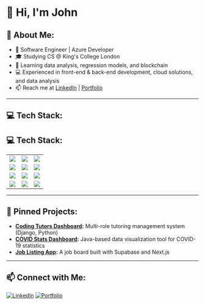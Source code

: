 <h1>💫 Hi, I'm John</h1>

## 🚀 About Me:
- 🏢 Software Engineer | Azure Developer
- 🎓 Studying CS @ King's College London
- 🌱 Learning data analysis, regression models, and blockchain
- 💻 Experienced in front-end & back-end development, cloud solutions, and data analysis
- 📫 Reach me at [LinkedIn](https://linkedin.com/in/paul-san-diego/) | [Portfolio](https://jd-paul.github.io/)

---

## 💻 Tech Stack:
## 💻 Tech Stack:
<table>
  <tr>
    <td><img src="https://img.shields.io/badge/-Python-3776AB?style=for-the-badge&logo=python&logoColor=white"></td>
    <td><img src="https://img.shields.io/badge/-Java-007396?style=for-the-badge&logo=java&logoColor=white"></td>
    <td><img src="https://img.shields.io/badge/-C++-00599C?style=for-the-badge&logo=c%2B%2B&logoColor=white"></td>
  </tr>
  <tr>
    <td><img src="https://img.shields.io/badge/-React-61DAFB?style=for-the-badge&logo=react&logoColor=black"></td>
    <td><img src="https://img.shields.io/badge/-Docker-2496ED?style=for-the-badge&logo=docker&logoColor=white"></td>
    <td><img src="https://img.shields.io/badge/-MySQL-4479A1?style=for-the-badge&logo=mysql&logoColor=white"></td>
  </tr>
  <tr>
    <td><img src="https://img.shields.io/badge/-Azure-0078D4?style=for-the-badge&logo=microsoft-azure&logoColor=white"></td>
    <td><img src="https://img.shields.io/badge/-GitHub-181717?style=for-the-badge&logo=github&logoColor=white"></td>
    <td><img src="https://img.shields.io/badge/-NumPy-013243?style=for-the-badge&logo=numpy&logoColor=white"></td>
  </tr>
  <tr>
    <td><img src="https://img.shields.io/badge/-Apache%20Commons%20Math-D22128?style=for-the-badge&logo=apache&logoColor=white"></td>
    <td><img src="https://img.shields.io/badge/-PostgreSQL-336791?style=for-the-badge&logo=postgresql&logoColor=white"></td>
    <td><img src="https://img.shields.io/badge/-Supabase-3ECF8E?style=for-the-badge&logo=supabase&logoColor=white"></td>
  </tr>
</table>



---

## 📌 Pinned Projects:
- **[Coding Tutors Dashboard](https://jpaul.pythonanywhere.com/):** Multi-role tutoring management system (Django, Python)
- **[COVID Stats Dashboard](https://github.com/jd-paul/covid-dashboard):** Java-based data visualization tool for COVID-19 statistics
- **[Job Listing App](https://github.com/jd-paul/job-listing):** A job board built with Supabase and Next.js

---

## 📫 Connect with Me:
[![LinkedIn](https://img.shields.io/badge/-LinkedIn-0A66C2?style=flat&logo=linkedin&logoColor=white)](https://linkedin.com/in/paul-san-diego/)
[![Portfolio](https://img.shields.io/badge/-Portfolio-000000?style=flat&logo=vercel&logoColor=white)](https://jd-paul.github.io/)
